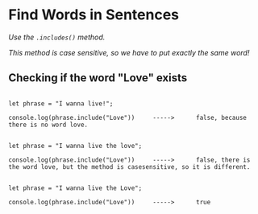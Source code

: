 # Find Words in Sentences

_Use the `.includes()` method._

_This method is case sensitive, so we have to put exactly the same word!_


## Checking if the word "Love" exists 

```JS

let phrase = "I wanna live!";

console.log(phrase.include("Love"))     ----->      false, because there is no word love.

```



```JS 

let phrase = "I wanna live the love";

console.log(phrase.include("Love"))     ----->      false, there is the word love, but the method is casesensitive, so it is different.

```



```JS

let phrase = "I wanna live the Love";

console.log(phrase.include("Love"))     ----->      true

```